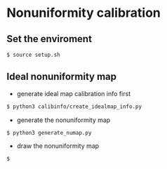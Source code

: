 # **Nonuniformity calibration**

## **Set the enviroment**
```bash
$ source setup.sh
```

## **Ideal nonuniformity map**
* generate ideal map calibration info first
```bash
$ python3 calibinfo/create_idealmap_info.py
```
* generate the nonuniformity map
```bash
$ python3 generate_numap.py
```
* draw the nonuniformity map
```bash
$ 
```